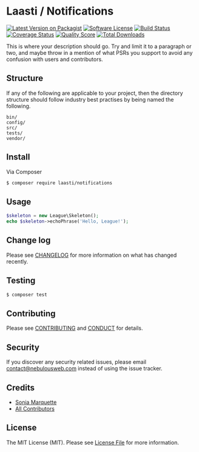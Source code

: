 # Laasti / Notifications

[![Latest Version on Packagist][ico-version]][link-packagist]
[![Software License][ico-license]](LICENSE.md)
[![Build Status][ico-travis]][link-travis]
[![Coverage Status][ico-scrutinizer]][link-scrutinizer]
[![Quality Score][ico-code-quality]][link-code-quality]
[![Total Downloads][ico-downloads]][link-downloads]

This is where your description should go. Try and limit it to a paragraph or two, and maybe throw in a mention of what
PSRs you support to avoid any confusion with users and contributors.

## Structure

If any of the following are applicable to your project, then the directory structure should follow industry best practises by being named the following.

```
bin/        
config/
src/
tests/
vendor/
```


## Install

Via Composer

``` bash
$ composer require laasti/notifications
```

## Usage

``` php
$skeleton = new League\Skeleton();
echo $skeleton->echoPhrase('Hello, League!');
```

## Change log

Please see [CHANGELOG](CHANGELOG.md) for more information on what has changed recently.

## Testing

``` bash
$ composer test
```

## Contributing

Please see [CONTRIBUTING](CONTRIBUTING.md) and [CONDUCT](CONDUCT.md) for details.

## Security

If you discover any security related issues, please email contact@nebulousweb.com instead of using the issue tracker.

## Credits

- [Sonia Marquette][link-author]
- [All Contributors][link-contributors]

## License

The MIT License (MIT). Please see [License File](LICENSE.md) for more information.

[ico-version]: https://img.shields.io/packagist/v/laasti/notifications.svg?style=flat-square
[ico-license]: https://img.shields.io/badge/license-MIT-brightgreen.svg?style=flat-square
[ico-travis]: https://img.shields.io/travis/laasti/notifications/master.svg?style=flat-square
[ico-scrutinizer]: https://img.shields.io/scrutinizer/coverage/g/laasti/notifications.svg?style=flat-square
[ico-code-quality]: https://img.shields.io/scrutinizer/g/laasti/notifications.svg?style=flat-square
[ico-downloads]: https://img.shields.io/packagist/dt/laasti/notifications.svg?style=flat-square

[link-packagist]: https://packagist.org/packages/laasti/notifications
[link-travis]: https://travis-ci.org/laasti/notifications
[link-scrutinizer]: https://scrutinizer-ci.com/g/laasti/notifications/code-structure
[link-code-quality]: https://scrutinizer-ci.com/g/laasti/notifications
[link-downloads]: https://packagist.org/packages/laasti/notifications
[link-author]: https://github.com/nebulousGirl
[link-contributors]: ../../contributors
